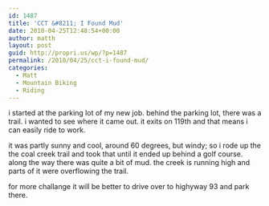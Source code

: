 ```yaml
---
id: 1487
title: 'CCT &#8211; I Found Mud'
date: 2010-04-25T12:48:54+00:00
author: matth
layout: post
guid: http://propri.us/wp/?p=1487
permalink: /2010/04/25/cct-i-found-mud/
categories:
  - Matt
  - Mountain Biking
  - Riding
---
```

i started at the parking lot of my new job. behind the parking lot, there was a trail. i wanted to see where it came out. it exits on 119th and that means i can easily ride to work. 

it was partly sunny and cool, around 60 degrees, but windy; so i rode up the the coal creek trail and took that until it ended up behind a golf course. along the way there was quite a bit of mud. the creek is running high and parts of it were overflowing the trail. 

for more challange it will be better to drive over to highyway 93 and park there.